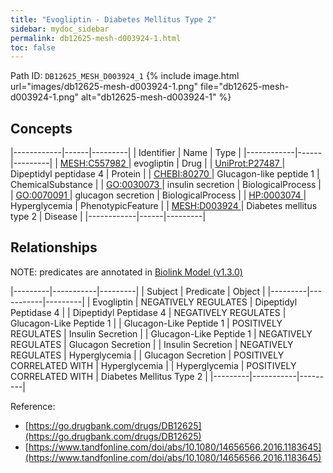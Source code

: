```yaml
---
title: "Evogliptin - Diabetes Mellitus Type 2"
sidebar: mydoc_sidebar
permalink: db12625-mesh-d003924-1.html
toc: false 
---
```



Path ID: `DB12625_MESH_D003924_1`
{% include image.html url="images/db12625-mesh-d003924-1.png" file="db12625-mesh-d003924-1.png" alt="db12625-mesh-d003924-1" %}

## Concepts

|------------|------|---------|
| Identifier | Name | Type    |
|------------|------|---------|
| <a href="https://identifiers.org/MESH:C557982">MESH:C557982 </a> | evogliptin | Drug |
| <a href="https://identifiers.org/UniProt:P27487">UniProt:P27487 </a> | Dipeptidyl peptidase 4 | Protein |
| <a href="https://identifiers.org/CHEBI:80270">CHEBI:80270 </a> | Glucagon-like peptide 1 | ChemicalSubstance |
| <a href="https://identifiers.org/GO:0030073">GO:0030073 </a> | insulin secretion | BiologicalProcess |
| <a href="https://identifiers.org/GO:0070091">GO:0070091 </a> | glucagon secretion | BiologicalProcess |
| <a href="https://identifiers.org/HP:0003074">HP:0003074 </a> | Hyperglycemia | PhenotypicFeature |
| <a href="https://identifiers.org/MESH:D003924">MESH:D003924 </a> | Diabetes mellitus type 2 | Disease |
|------------|------|---------|

## Relationships


NOTE: predicates are annotated in <a href="https://github.com/biolink/biolink-model/releases/tag/v1.3.0">Biolink Model (v1.3.0)</a>

|---------|-----------|---------|
| Subject | Predicate | Object  |
|---------|-----------|---------|
| Evogliptin | NEGATIVELY REGULATES | Dipeptidyl Peptidase 4 |
| Dipeptidyl Peptidase 4 | NEGATIVELY REGULATES | Glucagon-Like Peptide 1 |
| Glucagon-Like Peptide 1 | POSITIVELY REGULATES | Insulin Secretion |
| Glucagon-Like Peptide 1 | NEGATIVELY REGULATES | Glucagon Secretion |
| Insulin Secretion | NEGATIVELY REGULATES | Hyperglycemia |
| Glucagon Secretion | POSITIVELY CORRELATED WITH | Hyperglycemia |
| Hyperglycemia | POSITIVELY CORRELATED WITH | Diabetes Mellitus Type 2 |
|---------|-----------|---------|

Reference: 
  - [https://go.drugbank.com/drugs/DB12625](https://go.drugbank.com/drugs/DB12625)
  - [https://www.tandfonline.com/doi/abs/10.1080/14656566.2016.1183645](https://www.tandfonline.com/doi/abs/10.1080/14656566.2016.1183645)
